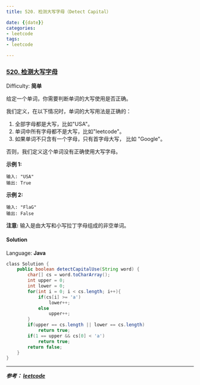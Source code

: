```yaml
---
title: 520. 检测大写字母（Detect Capital）

date: {{date}}
categories:
- leetcode
tags:
- leetcode

---
```

### [520\. 检测大写字母](https://leetcode-cn.com/problems/detect-capital/)

Difficulty: **简单**


给定一个单词，你需要判断单词的大写使用是否正确。

我们定义，在以下情况时，单词的大写用法是正确的：

1.  全部字母都是大写，比如"USA"。
2.  单词中所有字母都不是大写，比如"leetcode"。
3.  如果单词不只含有一个字母，只有首字母大写， 比如 "Google"。

否则，我们定义这个单词没有正确使用大写字母。

**示例 1:**

```
输入: "USA"
输出: True
```

**示例 2:**

```
输入: "FlaG"
输出: False
```

**注意:** 输入是由大写和小写拉丁字母组成的非空单词。


#### Solution

Language: **Java**

```java
​class Solution {
    public boolean detectCapitalUse(String word) {
        char[] cs = word.toCharArray();
        int upper = 0;
        int lower = 0;
        for(int i = 0; i < cs.length; i++){
            if(cs[i] >= 'a')
                lower++;
            else
                upper++;
        }
        if(upper == cs.length || lower == cs.length)
            return true;
        if(1 == upper && cs[0] < 'a')
            return true;
        return false;
    }
}
```

---
***参考：
[leetcode](https://leetcode-cn.com/problems/detect-capital/)***
